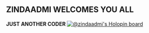 ZINDAADMI WELCOMES YOU ALL
-----------------------------------------------------------------------------------------------------------------------------------------------------------
**JUST ANOTHER CODER**
[![@zindaadmi's Holopin board](https://holopin.me/zindaadmi)](https://holopin.io/@zindaadmi)
